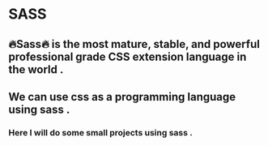 # SASS
## 🔥Sass🔥 is the most mature, stable, and powerful professional grade CSS extension language in the world .
##  We can use css as a programming language using sass .
### Here I will do some small projects using sass . 

